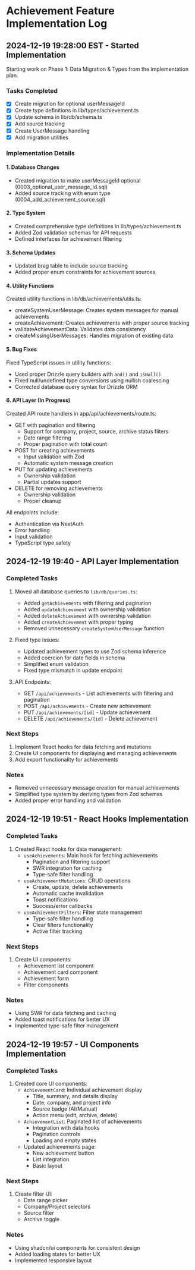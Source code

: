 # Achievement Feature Implementation Log

## 2024-12-19 19:28:00 EST - Started Implementation

Starting work on Phase 1: Data Migration & Types from the implementation plan.

### Tasks Completed
- [x] Create migration for optional userMessageId
- [x] Create type definitions in lib/types/achievement.ts
- [x] Update schema in lib/db/schema.ts
- [x] Add source tracking
- [x] Create UserMessage handling
- [x] Add migration utilities

### Implementation Details

#### 1. Database Changes
- Created migration to make userMessageId optional (0003_optional_user_message_id.sql)
- Added source tracking with enum type (0004_add_achievement_source.sql)

#### 2. Type System
- Created comprehensive type definitions in lib/types/achievement.ts
- Added Zod validation schemas for API requests
- Defined interfaces for achievement filtering

#### 3. Schema Updates
- Updated brag table to include source tracking
- Added proper enum constraints for achievement sources

#### 4. Utility Functions
Created utility functions in lib/db/achievements/utils.ts:
- createSystemUserMessage: Creates system messages for manual achievements
- createAchievement: Creates achievements with proper source tracking
- validateAchievementData: Validates data consistency
- createMissingUserMessages: Handles migration of existing data

#### 5. Bug Fixes
Fixed TypeScript issues in utility functions:
- Used proper Drizzle query builders with `and()` and `isNull()`
- Fixed null/undefined type conversions using nullish coalescing
- Corrected database query syntax for Drizzle ORM

#### 6. API Layer (In Progress)
Created API route handlers in app/api/achievements/route.ts:
- GET with pagination and filtering
  - Support for company, project, source, archive status filters
  - Date range filtering
  - Proper pagination with total count
- POST for creating achievements
  - Input validation with Zod
  - Automatic system message creation
- PUT for updating achievements
  - Ownership validation
  - Partial updates support
- DELETE for removing achievements
  - Ownership validation
  - Proper cleanup

All endpoints include:
- Authentication via NextAuth
- Error handling
- Input validation
- TypeScript type safety

## 2024-12-19 19:40 - API Layer Implementation

### Completed Tasks
1. Moved all database queries to `lib/db/queries.ts`:
   - Added `getAchievements` with filtering and pagination
   - Added `updateAchievement` with ownership validation
   - Added `deleteAchievement` with ownership validation
   - Added `createAchievement` with proper typing
   - Removed unnecessary `createSystemUserMessage` function

2. Fixed type issues:
   - Updated achievement types to use Zod schema inference
   - Added coercion for date fields in schema
   - Simplified enum validation
   - Fixed type mismatch in update endpoint

3. API Endpoints:
   - GET `/api/achievements` - List achievements with filtering and pagination
   - POST `/api/achievements` - Create new achievement
   - PUT `/api/achievements/[id]` - Update achievement
   - DELETE `/api/achievements/[id]` - Delete achievement

### Next Steps
1. Implement React hooks for data fetching and mutations
2. Create UI components for displaying and managing achievements
3. Add export functionality for achievements

### Notes
- Removed unnecessary message creation for manual achievements
- Simplified type system by deriving types from Zod schemas
- Added proper error handling and validation

## 2024-12-19 19:51 - React Hooks Implementation

### Completed Tasks
1. Created React hooks for data management:
   - `useAchievements`: Main hook for fetching achievements
     - Pagination and filtering support
     - SWR integration for caching
     - Type-safe filter handling
   - `useAchievementMutations`: CRUD operations
     - Create, update, delete achievements
     - Automatic cache invalidation
     - Toast notifications
     - Success/error callbacks
   - `useAchievementFilters`: Filter state management
     - Type-safe filter handling
     - Clear filters functionality
     - Active filter tracking

### Next Steps
1. Create UI components:
   - Achievement list component
   - Achievement card component
   - Achievement form
   - Filter components

### Notes
- Using SWR for data fetching and caching
- Added toast notifications for better UX
- Implemented type-safe filter management

## 2024-12-19 19:57 - UI Components Implementation

### Completed Tasks
1. Created core UI components:
   - `AchievementCard`: Individual achievement display
     - Title, summary, and details display
     - Date, company, and project info
     - Source badge (AI/Manual)
     - Action menu (edit, archive, delete)
   - `AchievementList`: Paginated list of achievements
     - Integration with data hooks
     - Pagination controls
     - Loading and empty states
   - Updated achievements page:
     - New achievement button
     - List integration
     - Basic layout

### Next Steps
1. Create filter UI:
   - Date range picker
   - Company/Project selectors
   - Source filter
   - Archive toggle

### Notes
- Using shadcn/ui components for consistent design
- Added loading states for better UX
- Implemented responsive layout
